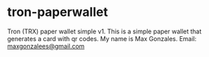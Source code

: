 # tron-paperwallet
Tron (TRX) paper wallet simple v1.
This is a simple paper wallet that generates a card with qr codes.
My name is Max Gonzales.
Email: maxgonzalees@gmail.com
